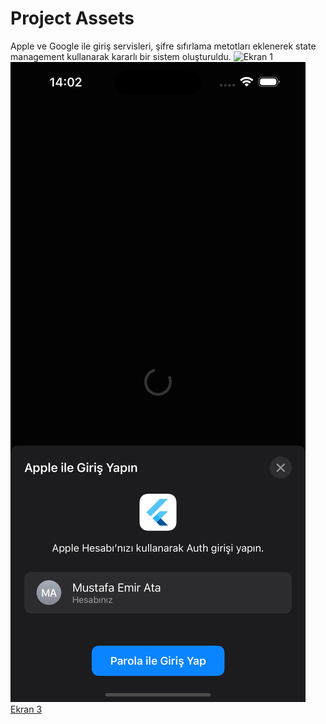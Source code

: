 # Project Assets

Apple ve Google ile giriş servisleri, şifre sıfırlama metotları eklenerek state management kullanarak kararlı bir sistem oluşturuldu.
    ![Ekran 1](lib/assets/baslangic.png)
    ![Ekran 2](lib/assets/onayson.png)
    [Ekran 3](lib/assets/authana.png)

